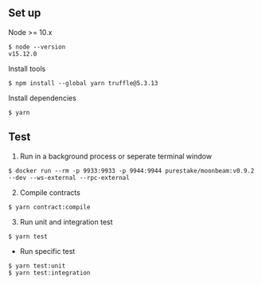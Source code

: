 ## Set up
Node >= 10.x
```
$ node --version
v15.12.0
```
Install tools
```
$ npm install --global yarn truffle@5.3.13
```
Install dependencies
```
$ yarn
```

## Test
1. Run in a background process or seperate terminal window
```
$ docker run --rm -p 9933:9933 -p 9944:9944 purestake/moonbeam:v0.9.2 --dev --ws-external --rpc-external
```
2. Compile contracts
```
$ yarn contract:compile
```
3. Run unit and integration test
```
$ yarn test
```
-  Run specific test
```
$ yarn test:unit
$ yarn test:integration
```

